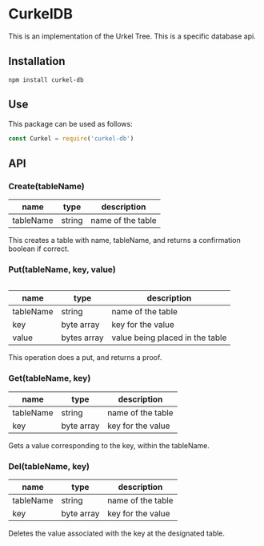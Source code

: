 
# CurkelDB

This is an implementation of the Urkel Tree. This is a specific database api.

## Installation
```
npm install curkel-db
```

## Use 
This package can be used as follows: 

```javascript
const Curkel = require('curkel-db')
```


## API

### Create(tableName)
| name  |  type |  description  
|---    |---    |     ---         |
|  tableName | string  |  name of the table |

This creates a table with name, tableName, and returns a confirmation boolean if correct.

### Put(tableName, key, value)

```javascript
```

| name  |  type |  description  
|---    |---    |     ---         |
|  tableName | string  |  name of the table |
|  key |  byte array |  key for the value  |
| value |  bytes array | value being placed in the table |

This operation does a put, and returns a proof.

### Get(tableName, key)
| name  |  type |  description  
|---    |---    |     ---         |
|  tableName | string  |  name of the table |
|  key |  byte array |  key for the value  |

Gets a value corresponding to the key, within the tableName.

### Del(tableName, key)

| name  |  type |  description  
|---    |---    |     ---         |
|  tableName | string  |  name of the table |
|  key |  byte array |  key for the value  |


Deletes the value associated with the key at the designated table.
